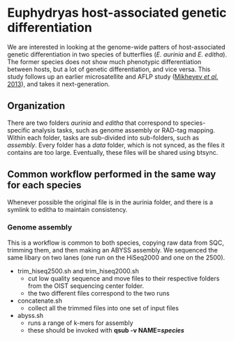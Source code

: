 # Euphydryas host-associated genetic differentiation

We are interested in looking at the genome-wide patters of host-associated genetic differentiation in two species of butterflies (*E. aurinia* and *E. editha*). The former species does not show much phenotypic differentiation between hosts, but a lot of genetic differentiation, and vice versa. This study follows up an earlier microsatellite and AFLP study ([Mikheyev _et al._ 2013](http://onlinelibrary.wiley.com/doi/10.1111/mec.12423/full)), and takes it next-generation.

## Organization
There are two folders *aurinia* and *editha* that correspond to species-specific analysis tasks, such as genome assembly or RAD-tag mapping. Within each folder, tasks are sub-divided into sub-folders, such as *assembly*. Every folder has a *data* folder, which is not synced, as the files it contains are too large. Eventually, these files will be shared using btsync.


## Common workflow performed in the same way for each species
Whenever possible the original file is in the aurinia folder, and there is a symlink to editha to maintain consistency.

### Genome assembly

This is a workflow is common to both species, copying raw data from SQC, trimming them, and then making an ABYSS assembly. 
We sequenced the same libary on two lanes (one run on the HiSeq2000 and one on the 2500).

* trim_hiseq2500.sh and trim_hiseq2000.sh
  - cut low quality sequence and move files to their respective folders from the OIST sequencing center folder.
  - the two different files correspond to the two runs
* concatenate.sh
  - collect all the trimmed files into one set of input files
* abyss.sh
  - runs a range of k-mers for assembly
  - these should be invoked with **qsub -v NAME=_species_** 

